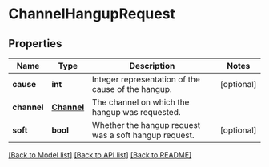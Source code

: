 # ChannelHangupRequest

## Properties
Name | Type | Description | Notes
------------ | ------------- | ------------- | -------------
**cause** | **int** | Integer representation of the cause of the hangup. | [optional] 
**channel** | [**Channel**](Channel.md) | The channel on which the hangup was requested. | 
**soft** | **bool** | Whether the hangup request was a soft hangup request. | [optional] 

[[Back to Model list]](../README.md#documentation-for-models) [[Back to API list]](../README.md#documentation-for-api-endpoints) [[Back to README]](../README.md)



